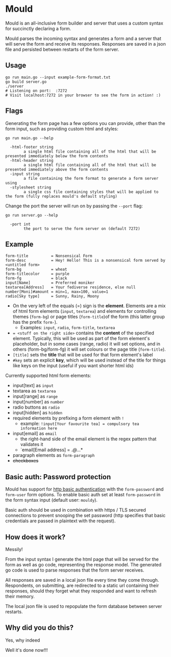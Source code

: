 # Mould

Mould is an all-inclusive form builder and server that uses a custom syntax for succinctly  declaring a form. 

Mould parses the incoming syntax and generates a form and a server that will serve the form and
receive its responses. Responses are saved in a json file and persisted between restarts of the
form server.

## Usage
```
go run main.go --input example-form-format.txt
go build server.go
./server
# Listening on port:  :7272
# Visit localhost:7272 in your browser to see the form in action! :)
```

## Flags

Generating the form page has a few options you can provide, other than the form input, such as
providing custom html and styles:

```
go run main.go --help

  -html-footer string
        a single html file containing all of the html that will be presented immediately below the form contents
  -html-header string
        a single html file containing all of the html that will be presented immediately above the form contents
  -input string
        a file containing the form format to generate a form server using
  -stylesheet string
        a single css file containing styles that will be applied to the form (fully replaces mould's default styling)
```

Change the port the server will run on by passing the `--port` flag:

```
go run server.go --help

  -port int
        the port to serve the form server on (default 7272)
``` 

## Example
```
form-title          = Nonsensical Form
form-desc           = Hey! Hello! This is a nonsensical form served by <untitled form>
form-bg             = wheat
form-titlecolor     = purple
form-fg             = black
input[Name]         = Preferred moniker
textarea[Address]   = Your fediverse residence, else null
number[Moni]#amount = min=1, max=100, value=1
radio[Sky type]     = Sunny, Rainy, Moony
```

* On the very left of the equals (=) sign is the **element**. Elements are a mix of html form elements (`input`, `textarea`) and elements for controlling themes (`form-bg`) or page titles (`form-title`)of the form (this latter group has the prefix `form-`). 
  * Examples: `input`, `radio`, `form-title`, `textarea`
* `= <stuff on the right side>` contains the **content** of the specified element. Typically, this will be used as
  part of the form element's placeholder, but in some cases (range, radio) it will set options,
  and in others (form-bg/form-fg) it will set colours or the page title (`form-title`).
* `[title]` sets the **title** that will be used for that form element's label
* `#key` sets an explicit **key**, which will be used instead of the title for things like keys on the input (useful if you want shorter html ids)

Currently supported html form elements:

* input[text] as `input`
* textarea as `textarea`
* input[range] as `range`
* input[number] as `number`
* radio buttons as `radio`
* input[hidden] as `hidden`
* required elements by prefixing a form element with `!`
    * example: `!input[Your favourite tea] = compulsory tea information here` 
* input[email] as `email`
    * the right-hand side of the email element is the regex pattern that validates it
    * `email[Email address] = .*@.*\..*
* paragraph elements as `form-paragraph`
* ~~checkboxes~~

## Basic auth: Password protection

Mould has support for [http basic
authentication](https://en.wikipedia.org/wiki/Basic_access_authentication) with the
`form-password` and `form-user` form options. To enable basic auth set at least
`form-password` in the form syntax input (default user: `mouldy`).

Basic auth should be used in combination with https / TLS secured connections to prevent
snooping the set password (http specifies that basic credentials are passed in plaintext with
the request).

## How does it work?
Messily! 

From the input syntax I generate the html page that will be served for the form as well as go
code, representing the response model. The generated go code is used to parse responses that
the form server receives.

All responses are saved in a local json file every time they come through. Respondents, on
submitting, are redirected to a static url containing their responses, should they forget
what they responded and want to refresh their memory.

The local json file is used to repopulate the form database between server restarts.

## Why did you do this?
Yes, why indeed

Well it's done now!!!
